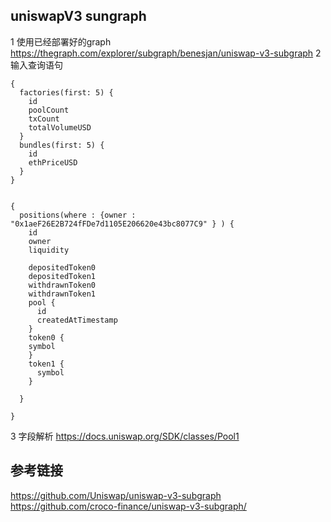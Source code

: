 ## uniswapV3 sungraph
 1 使用已经部署好的graph
 https://thegraph.com/explorer/subgraph/benesjan/uniswap-v3-subgraph
 2 输入查询语句
```
{
  factories(first: 5) {
    id
    poolCount
    txCount
    totalVolumeUSD
  }
  bundles(first: 5) {
    id
    ethPriceUSD
  }
}


{
  positions(where : {owner : "0x1aeF26E2B724fFDe7d1105E206620e43bc8077C9" } ) {
    id
    owner
    liquidity
 
    depositedToken0
    depositedToken1
    withdrawnToken0
    withdrawnToken1
    pool {
      id
      createdAtTimestamp
    }
    token0 {
    symbol
    }
    token1 {
      symbol
    }
  
  }

}
```
3 字段解析
https://docs.uniswap.org/SDK/classes/Pool1
 
 ## 参考链接
 https://github.com/Uniswap/uniswap-v3-subgraph
 https://github.com/croco-finance/uniswap-v3-subgraph/